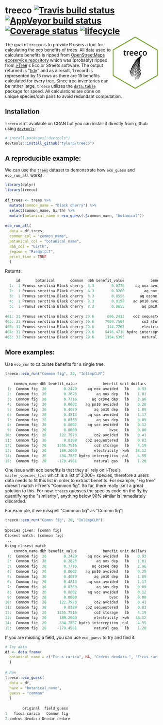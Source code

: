 # treeco [![Travis build status](https://travis-ci.org/tyluRp/treeco.svg?branch=master)](https://travis-ci.org/tyluRp/treeco) [![AppVeyor build status](https://ci.appveyor.com/api/projects/status/github/tyluRp/treeco?branch=master&svg=true)](https://ci.appveyor.com/project/tyluRp/treeco) [![Coverage status](https://codecov.io/gh/tyluRp/treeco/branch/master/graph/badge.svg)](https://codecov.io/github/tyluRp/treeco?branch=master) [![lifecycle](https://img.shields.io/badge/lifecycle-experimental-orange.svg)](https://www.tidyverse.org/lifecycle/#experimental) <img src="inst/figures/treeco.png" align="right" width=150/>

The goal of `treeco` is to provide R users a tool for calculating the eco benefits of trees. All data used to calculate benefits is ripped from [OpenStreetMaps ecoservice repository](https://github.com/OpenTreeMap/otm-ecoservice) which was (probably) ripped from [i-Tree](https://www.itreetools.org/)'s Eco or Streets software. The output returned is "[tidy](https://www.jstatsoft.org/article/view/v059i10)" and as a result, 1 record is represented by 15 rows as there are 15 benefits calculated for every tree. Since tree inventories can be rather large, `treeco` utilizes the [`data.table`](https://github.com/Rdatatable/data.table) package for speed. All calculations are done on unique species/dbh pairs to avoid redundant computation. 

## Installation

`treeco` isn't available on CRAN but you can install it directly from github using [`devtools`](https://github.com/r-lib/devtools):

```r
# install.packages("devtools")
devtools::install_github("tylurp/treeco")
```

## A reproducible example:

We can use the [`trees`](https://stat.ethz.ch/R-manual/R-patched/library/datasets/html/trees.html) dataset to demonstrate how `eco_guess` and `eco_run_all` works:

```r
library(dplyr)
library(treeco)

df_trees <- trees %>% 
  mutate(common_name = "Black cherry") %>% 
  select(common_name, Girth) %>% 
  mutate(botanical_name = eco_guess(.$common_name, "botanical"))

eco_run_all(
  data = df_trees, 
  common_col = "common_name", 
  botanical_col = "botanical_name", 
  dbh_col = "Girth", 
  region = "PiedmtCLT", 
  print_time = TRUE
  )
```

Returns:

```r
     id       botanical       common  dbh benefit_value            benefit unit dollars
  1:  1 Prunus serotina Black cherry  8.3        0.0776     aq nox avoided   lb    0.51
  2:  1 Prunus serotina Black cherry  8.3        0.0260         aq nox dep   lb    0.17
  3:  1 Prunus serotina Black cherry  8.3        0.0556       aq ozone dep   lb    0.36
  4:  1 Prunus serotina Black cherry  8.3        0.0150    aq pm10 avoided   lb    0.04
  5:  1 Prunus serotina Black cherry  8.3        0.0633        aq pm10 dep   lb    0.16
 ---                                                                                   
461: 31 Prunus serotina Black cherry 20.6      606.2412    co2 sequestered   lb    4.55
462: 31 Prunus serotina Black cherry 20.6     7909.7504        co2 storage   lb   59.32
463: 31 Prunus serotina Black cherry 20.6      144.7267        electricity  kwh   10.98
464: 31 Prunus serotina Black cherry 20.6     5476.4716 hydro interception  gal   54.22
465: 31 Prunus serotina Black cherry 20.6     1194.6395        natural gas   lb   12.50
```

## More examples:

Use `eco_run` to calculate benefits for a single tree:

```r
treeco::eco_run("Common fig", 20, "InlEmpCLM")

    common_name dbh benefit_value            benefit unit dollars
 1:  Common fig  20        0.2429     aq nox avoided   lb    0.93
 2:  Common fig  20        0.2623         aq nox dep   lb    1.01
 3:  Common fig  20        0.7716       aq ozone dep   lb    2.96
 4:  Common fig  20        0.0602    aq pm10 avoided   lb    0.28
 5:  Common fig  20        0.4079        aq pm10 dep   lb    1.89
 6:  Common fig  20        0.4813     aq sox avoided   lb    1.17
 7:  Common fig  20        0.0353         aq sox dep   lb    0.09
 8:  Common fig  20        0.0602     aq voc avoided   lb    0.12
 9:  Common fig  20        0.0000               bvoc   lb    0.00
10:  Common fig  20      122.7973        co2 avoided   lb    0.41
11:  Common fig  20        9.0389    co2 sequestered   lb    0.03
12:  Common fig  20     1255.7516        co2 storage   lb    4.19
13:  Common fig  20      189.2000        electricity  kwh   38.12
14:  Common fig  20      834.7837 hydro interception  gal    4.59
15:  Common fig  20     -179.4561        natural gas   lb    1.20
```

One issue with eco benefits is that they all rely on i-Tree's `master_species_list` which is a list of 3,000+ species, therefore a users data needs to fit this list in order to extract benefits. For example, "Fig tree" doesn't match i-Tree's "Common fig". So far, there really isn't a great solution to this. For now, `treeco` guesses the species code on the fly by quantifying the "similarity", anything below 90% similar is immediately discarded.

For example, if we misspell "Common fig" as "Commn fig":

```r
treeco::eco_run("Commn fig", 20, "InlEmpCLM")

Species given: [commn fig]
Closest match: [common fig]
...
Using closest match
    common_name dbh benefit_value            benefit unit dollars
 1:  Common fig  20        0.2429     aq nox avoided   lb    0.93
 2:  Common fig  20        0.2623         aq nox dep   lb    1.01
 3:  Common fig  20        0.7716       aq ozone dep   lb    2.96
 4:  Common fig  20        0.0602    aq pm10 avoided   lb    0.28
 5:  Common fig  20        0.4079        aq pm10 dep   lb    1.89
 6:  Common fig  20        0.4813     aq sox avoided   lb    1.17
 7:  Common fig  20        0.0353         aq sox dep   lb    0.09
 8:  Common fig  20        0.0602     aq voc avoided   lb    0.12
 9:  Common fig  20        0.0000               bvoc   lb    0.00
10:  Common fig  20      122.7973        co2 avoided   lb    0.41
11:  Common fig  20        9.0389    co2 sequestered   lb    0.03
12:  Common fig  20     1255.7516        co2 storage   lb    4.19
13:  Common fig  20      189.2000        electricity  kwh   38.12
14:  Common fig  20      834.7837 hydro interception  gal    4.59
15:  Common fig  20     -179.4561        natural gas   lb    1.20
```

If you are missing a field, you can use `eco_guess` to try and find it:

```r
# Toy data
df <- data.frame(
  botanical_name = c("Ficus carica", NA, "Cedrus deodara ", "Ficus carica")
  )

# Run
treeco::eco_guess(
  data = df,
  have = "botanical_name",
  guess = "common"
  )
  
        original  field_guess
1   ficus carica   Common fig
2 cedrus deodara Deodar cedare
```
